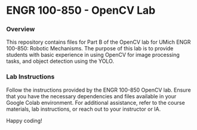 # ENGR 100-850 - OpenCV Lab

### Overview

This repository contains files for Part B of the OpenCV lab for UMich ENGR 100-850: Robotic Mechanisms. The purpose of this lab is to provide students with basic experience in using OpenCV for image processing tasks, and object detection using the YOLO.

### Lab Instructions

Follow the instructions provided by the ENGR 100-850 OpenCV lab. Ensure that you have the necessary dependencies and files available in your Google Colab environment. For additional assistance, refer to the course materials, lab instructions, or reach out to your instructor or IA.

Happy coding!
